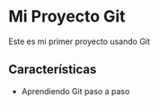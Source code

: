 # Mi Proyecto Git
Este es mi primer proyecto usando Git
## Características
- Aprendiendo Git paso a paso
